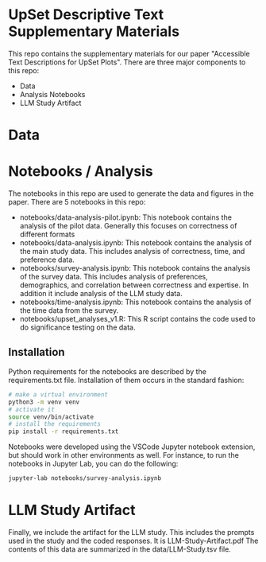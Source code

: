 # UpSet Descriptive Text Supplementary Materials

This repo contains the supplementary materials for our paper "Accessible Text Descriptions for UpSet Plots".
There are three major components to this repo:

- Data
- Analysis Notebooks
- LLM Study Artifact

# Data



# Notebooks / Analysis

The notebooks in this repo are used to generate the data and figures in the paper. 
There are 5 notebooks in this repo:

- notebooks/data-analysis-pilot.ipynb: This notebook contains the analysis of the pilot data. Generally this focuses on correctness of different formats
- notebooks/data-analysis.ipynb: This notebook contains the analysis of the main study data. This includes analysis of correctness, time, and preference data.
- notebooks/survey-analysis.ipynb: This notebook contains the analysis of the survey data. This includes analysis of preferences, demographics, and correlation between correctness and expertise. In addition it include analysis of the LLM study data.
- notebooks/time-analysis.ipynb: This notebook contains the analysis of the time data from the survey. 
- notebooks/upset_analyses_v1.R: This R script contains the code used to do significance testing on the data.

## Installation

Python requirements for the notebooks are described by the requirements.txt file. Installation of them occurs in the standard fashion:

```sh
# make a virtual environment
python3 -m venv venv
# activate it
source venv/bin/activate
# install the requirements
pip install -r requirements.txt
```

Notebooks were developed using the VSCode Jupyter notebook extension, but should work in other environments as well. For instance, to run the notebooks in Jupyter Lab, you can do the following:

```sh
jupyter-lab notebooks/survey-analysis.ipynb 
```

# LLM Study Artifact

Finally, we include the artifact for the LLM study. This includes the prompts used in the study and the coded responses. It is LLM-Study-Artifact.pdf The contents of this data are summarized in the data/LLM-Study.tsv file.
